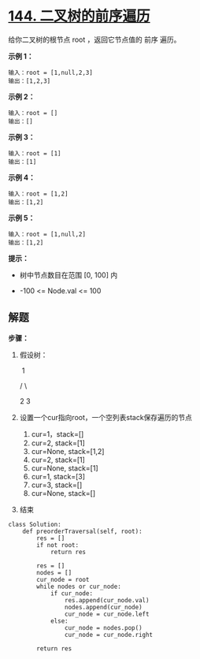 # [144. 二叉树的前序遍历](https://leetcode-cn.com/problems/binary-tree-preorder-traversal/)

给你二叉树的根节点 root ，返回它节点值的 前序 遍历。

 

**示例 1：**

```
输入：root = [1,null,2,3]
输出：[1,2,3]
```

**示例 2：**

```
输入：root = []
输出：[]
```

**示例 3：**

```
输入：root = [1]
输出：[1]
```

**示例 4：**

```
输入：root = [1,2]
输出：[1,2]
```

**示例 5：**

```
输入：root = [1,null,2]
输出：[1,2]
```

**提示：**

- 树中节点数目在范围 [0, 100] 内

- -100 <= Node.val <= 100



## 解题

**步骤：**

1. 假设树：

   ​	1

   /       \

   2      3

2. 设置一个cur指向root，一个空列表stack保存遍历的节点

   1. cur=1，stack=[]
   2. cur=2,  stack=[1]
   3. cur=None, stack=[1,2]
   4. cur=2, stack=[1]
   5. cur=None, stack=[1]
   6. cur=1, stack=[3]
   7. cur=3, stack=[]
   8. cur=None, stack=[]

3. 结束

```
class Solution:
    def preorderTraversal(self, root):
        res = []
        if not root:
            return res

        res = []
        nodes = []
        cur_node = root
        while nodes or cur_node:
            if cur_node:
                res.append(cur_node.val)
                nodes.append(cur_node)
                cur_node = cur_node.left
            else:
                cur_node = nodes.pop()
                cur_node = cur_node.right

        return res
```

